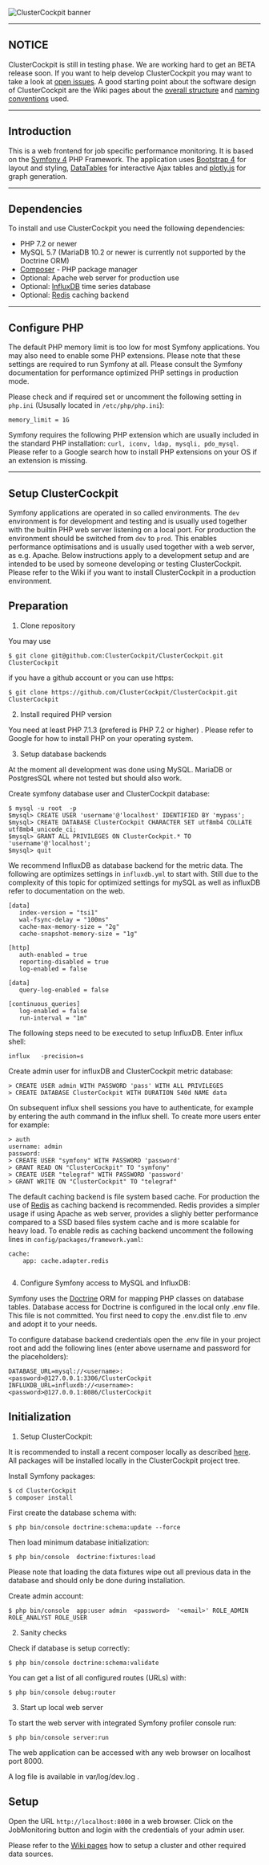 ![ClusterCockpit banner](https://github.com/ClusterCockpit/ClusterCockpit/wiki/img/ClusterCockpit-banner-small.png)

--------------------------------------------------------------------------------
NOTICE
--------------------------------------------------------------------------------

ClusterCockpit is still in testing phase. We are working hard to get an BETA release soon.
If you want to help develop ClusterCockpit you may want to take a look at [open issues](https://github.com/ClusterCockpit/ClusterCockpit/issues?q=is%3Aopen+is%3Aissue).
A good starting point about the software design of ClusterCockpit are the Wiki
pages about the [overall structure](https://github.com/ClusterCockpit/ClusterCockpit/wiki/DEV-Software-structure)
and [naming conventions](https://github.com/ClusterCockpit/ClusterCockpit/wiki/DEV-Conventions)
used.

--------------------------------------------------------------------------------
Introduction
--------------------------------------------------------------------------------

This is a web frontend for job specific performance monitoring. It is based on
the [Symfony 4](https://symfony.com) PHP Framework. The application uses
[Bootstrap 4](http://getbootstrap.com) for layout and styling,
[DataTables](https://datatables.net) for interactive Ajax tables and
[plotly.js](https://plot.ly/javascript/) for graph generation.

--------------------------------------------------------------------------------
Dependencies
--------------------------------------------------------------------------------

To install and use ClusterCockpit you need the following dependencies:
- PHP 7.2 or newer
- MySQL 5.7 (MariaDB 10.2 or newer is currently not supported by the Doctrine ORM)
- [Composer](https://getcomposer.org) - PHP package manager
- Optional: Apache web server for production use
- Optional: [InfluxDB](https://docs.influxdata.com/influxdb/v1.7/introduction/getting-started/) time series database
- Optional: [Redis](https://redis.io/) caching backend

--------------------------------------------------------------------------------
Configure PHP
--------------------------------------------------------------------------------

The default PHP memory limit is too low for most Symfony applications. You may
also need to enable some PHP extensions. Please note that these settings are
required to run Symfony at all. Please consult the Symfony documentation for
performance optimized PHP settings in production mode.

Please check and if required set or uncomment the following setting in
`php.ini` (Ususally located in `/etc/php/php.ini`):

```
memory_limit = 1G
```

Symfony requires the following PHP extension which are usually included in the
standard PHP installation: `curl, iconv, ldap, mysqli, pdo_mysql`. Please refer
to a Google search how to install PHP extensions on your OS if an extension is missing.

--------------------------------------------------------------------------------
Setup ClusterCockpit
--------------------------------------------------------------------------------

Symfony applications are operated in so called environments.  The `dev`
environment is for development and testing and is usually used together with
the builtin PHP web server listening on a local port. For production the
environment should be switched from `dev` to `prod`. This enables
performance optimisations and is usually used together with a web server, as
e.g. Apache. Below instructions apply to a development setup and are intended
to be used by someone developing or testing ClusterCockpit. Please refer to the
Wiki if you want to install ClusterCockpit in a production environment.

## Preparation

1. Clone repository

You may use 
```
$ git clone git@github.com:ClusterCockpit/ClusterCockpit.git ClusterCockpit
```
if you have a github account or you can use https:

```
$ git clone https://github.com/ClusterCockpit/ClusterCockpit.git ClusterCockpit
```

2. Install required PHP version

You need at least PHP 7.1.3 (prefered is PHP 7.2 or higher) . Please refer to
Google for how to install PHP on your operating system.

3. Setup database backends

At the moment all development was done using  MySQL. MariaDB or
PostgresSQL where not tested but should also work.

Create symfony database user and ClusterCockpit database:

```
$ mysql -u root  -p
$mysql> CREATE USER 'username'@'localhost' IDENTIFIED BY 'mypass';
$mysql> CREATE DATABASE ClusterCockpit CHARACTER SET utf8mb4 COLLATE utf8mb4_unicode_ci;
$mysql> GRANT ALL PRIVILEGES ON ClusterCockpit.* TO 'username'@'localhost'; 
$mysql> quit
```

We recommend InfluxDB as database backend for the metric data. The following
are optimizes settings in `influxdb.yml` to start with. Still due to the
complexity of this topic for optimized settings for mySQL as well as influxDB
refer to documentation on the web.

```
[data]
   index-version = "tsi1"
   wal-fsync-delay = "100ms"
   cache-max-memory-size = "2g"
   cache-snapshot-memory-size = "1g"

[http]
   auth-enabled = true 
   reporting-disabled = true
   log-enabled = false

[data]
   query-log-enabled = false

[continuous_queries]
   log-enabled = false
   run-interval = "1m"
```

The following steps need to be executed to setup InfluxDB. Enter influx shell:

```
influx   -precision=s
```

Create admin user for influxDB and ClusterCockpit metric database:

```
> CREATE USER admin WITH PASSWORD 'pass' WITH ALL PRIVILEGES
> CREATE DATABASE ClusterCockpit WITH DURATION 540d NAME data
```

On subsequent influx shell sessions you have to authenticate, for example by
entering the auth command in the influx shell. To create more users enter for
example:

```
> auth
username: admin
password:
> CREATE USER "symfony" WITH PASSWORD 'password'
> GRANT READ ON "ClusterCockpit" TO "symfony"
> CREATE USER "telegraf" WITH PASSWORD 'password'
> GRANT WRITE ON "ClusterCockpit" TO "telegraf"

```

The default caching backend is file system based cache. For production the use
of [Redis](https://redis.io) as caching backend is recommended. Redis provides
a simpler usage if using Apache as web server, provides a slighly better
performance compared to a SSD based files system cache and is more scalable for
heavy load. To enable redis as caching backend uncomment the following lines in
`config/packages/framework.yaml`:

```
cache:
    app: cache.adapter.redis
  
```

4. Configure Symfony access to MySQL and InfluxDB:

Symfony uses the [Doctrine](https://www.doctrine-project.org) ORM for mapping
PHP classes on  database tables. Database access for Doctrine is configured in
the local only .env file. This file is not committed. You first need to copy
the .env.dist file to .env and adopt it to your needs.

To configure database backend credentials open the .env file in your project
root and add the following lines (enter above username and password for the
placeholders): 

```
DATABASE_URL=mysql://<username>:<password>@127.0.0.1:3306/ClusterCockpit
INFLUXDB_URL=influxdb://<username>:<password>@127.0.0.1:8086/ClusterCockpit
```

## Initialization

1. Setup ClusterCockpit:

It is recommended to install a recent composer locally as described
[here](https://getcomposer.org/download/). All packages will be installed
locally in the ClusterCockpit project tree.

Install Symfony packages:

```
$ cd ClusterCockpit
$ composer install
```

First create the database schema with:

```
$ php bin/console doctrine:schema:update --force
```

Then load minimum database initialization:

```
$ php bin/console  doctrine:fixtures:load
```

Please note that loading the data fixtures wipe out all previous data in the
database and should only be done during installation.

Create admin account:

```
$ php bin/console  app:user admin  <password>  '<email>' ROLE_ADMIN ROLE_ANALYST ROLE_USER
```

2. Sanity checks

Check if database is setup correctly:
```
$ php bin/console doctrine:schema:validate
```

You can get a list of all configured routes (URLs) with:
```
$ php bin/console debug:router
```

3. Start up local web server

To start the web server with integrated Symfony profiler console run:
```
$ php bin/console server:run
```

The web application can be accessed with any web browser on localhost port 8000.

A log file is available in var/log/dev.log .

## Setup

Open the URL `http://localhost:8000` in a web browser. Click on the
JobMonitoring button and login with the credentials of your admin user.

Please refer to the [Wiki pages](https://github.com/ClusterCockpit/ClusterCockpit/wiki) how to setup a
cluster and other required data sources.


